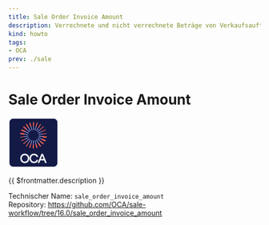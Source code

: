 ```yaml
---
title: Sale Order Invoice Amount
description: Verrechnete und nicht verrechnete Beträge von Verkaufsaufträgen anzeigen.
kind: howto
tags:
- OCA
prev: ./sale
---
```

# Sale Order Invoice Amount
![icon_oca_app](attachments/icon_oca_app.png)

{{ $frontmatter.description }}

Technischer Name: `sale_order_invoice_amount`\
Repository: <https://github.com/OCA/sale-workflow/tree/16.0/sale_order_invoice_amount>
